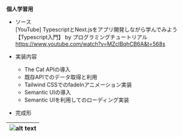 **個人学習用**  
- ソース  
[YouTube] TypescriptとNext.jsをアプリ開発しながら学んでみよう【Typescript入門】 by プログラミングチュートリアル    
https://www.youtube.com/watch?v=MZclBqhCB6A&t=568s  
  
- 実装内容  
  - The Cat APIの導入
  - 既存APIでのデータ取得と利用
  - Tailwind CSSでのfadeInアニメーション実装
  - Semantic UIの導入
  - Semantic UIを利用してのローディング実装

- 完成形

|![alt text](Animation.gif)|
|:--:|
